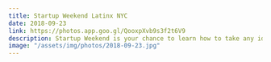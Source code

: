 ```yaml
---
title: Startup Weekend Latinx NYC
date: 2018-09-23
link: https://photos.app.goo.gl/QooxpXvb9s3f2t6V9
description: Startup Weekend is your chance to learn how to take any idea from concept to creation within a matter of days!
image: "/assets/img/photos/2018-09-23.jpg"
---
```

